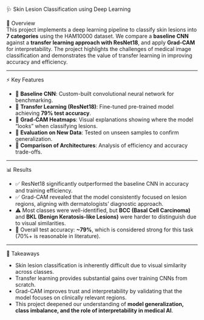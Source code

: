 🩺 Skin Lesion Classification using Deep Learning  

📌 Overview  
This project implements a deep learning pipeline to classify skin lesions into **7 categories** using the HAM10000 dataset. We compare a **baseline CNN** against a **transfer learning approach with ResNet18**, and apply **Grad-CAM** for interpretability. The project highlights the challenges of medical image classification and demonstrates the value of transfer learning in improving accuracy and efficiency.  

---

⚡ Key Features  
- 🔹 **Baseline CNN**: Custom-built convolutional neural network for benchmarking.  
- 🔹 **Transfer Learning (ResNet18)**: Fine-tuned pre-trained model achieving **79% test accuracy**.  
- 🔹 **Grad-CAM Heatmaps**: Visual explanations showing where the model “looks” when classifying lesions.  
- 🔹 **Evaluation on New Data**: Tested on unseen samples to confirm generalization.  
- 🔹 **Comparison of Architectures**: Analysis of efficiency and accuracy trade-offs.  

---

📊 Results  
- ✅ ResNet18 significantly outperformed the baseline CNN in accuracy and training efficiency.  
- ✅ Grad-CAM revealed that the model consistently focused on lesion regions, aligning with dermatologists’ diagnostic approach.  
- ⚠️ Most classes were well-identified, but **BCC (Basal Cell Carcinoma)** and **BKL (Benign Keratosis-like Lesions)** were harder to distinguish due to visual similarities.  
- 🎯 Overall test accuracy: **~79%**, which is considered strong for this task (70%+ is reasonable in literature).  

---
🧠 Takeaways  
- Skin lesion classification is inherently difficult due to visual similarity across classes.  
- Transfer learning provides substantial gains over training CNNs from scratch.  
- Grad-CAM improves trust and interpretability by validating that the model focuses on clinically relevant regions.  
- This project deepened our understanding of **model generalization, class imbalance, and the role of interpretability in medical AI**.  


 
 

